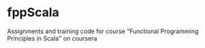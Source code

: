 fppScala
========

Assignments and training code for course "Functional Programming Principles in Scala" on coursera
